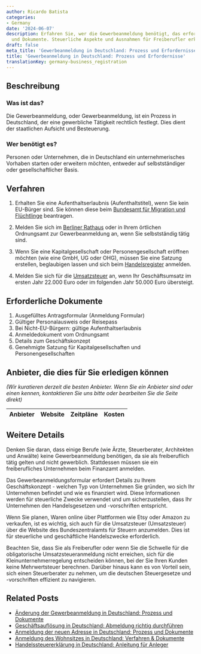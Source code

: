 ```yaml
---
author: Ricardo Batista
categories:
- Germany
date: '2024-06-07'
description: Erfahren Sie, wer die Gewerbeanmeldung benötigt, das erforderliche Verfahren
  und Dokumente. Steuerliche Aspekte und Ausnahmen für Freiberufler erklärt.
draft: false
meta_title: 'Gewerbeanmeldung in Deutschland: Prozess und Erfordernisse'
title: 'Gewerbeanmeldung in Deutschland: Prozess und Erfordernisse'
translationKey: germany-business_registration
---
```



## Beschreibung
### Was ist das?
Die Gewerbeanmeldung, oder Gewerbeanmeldung, ist ein Prozess in Deutschland, der eine gewerbliche Tätigkeit rechtlich festlegt. Dies dient der staatlichen Aufsicht und Besteuerung.

### Wer benötigt es?
Personen oder Unternehmen, die in Deutschland ein unternehmerisches Vorhaben starten oder erweitern möchten, entweder auf selbstständiger oder gesellschaftlicher Basis.

## Verfahren

1. Erhalten Sie eine Aufenthaltserlaubnis (Aufenthaltstitel), wenn Sie kein EU-Bürger sind. Sie können diese beim [Bundesamt für Migration und Flüchtlinge](http://www.bamf.de/EN/) beantragen.

2. Melden Sie sich im [Berliner Rathaus](https://service.berlin.de/dienstleistung/120686/) oder in Ihrem örtlichen Ordnungsamt zur Gewerbeanmeldung an, wenn Sie selbstständig tätig sind.

3. Wenn Sie eine Kapitalgesellschaft oder Personengesellschaft eröffnen möchten (wie eine GmbH, UG oder OHG), müssen Sie eine Satzung erstellen, beglaubigen lassen und sich beim [Handelsregister](https://www.handelsregister.de/rp_web/welcome.do) anmelden.

4. Melden Sie sich für die [Umsatzsteuer](https://www.bzst.de/DE/Home/home_node.html) an, wenn Ihr Geschäftsumsatz im ersten Jahr 22.000 Euro oder im folgenden Jahr 50.000 Euro übersteigt.
   
## Erforderliche Dokumente

1. Ausgefülltes Antragsformular (Anmeldung Formular)
2. Gültiger Personalausweis oder Reisepass 
3. Bei Nicht-EU-Bürgern: gültige Aufenthaltserlaubnis 
4. Anmeldedokument vom Ordnungsamt
5. Details zum Geschäftskonzept
6. Genehmigte Satzung für Kapitalgesellschaften und Personengesellschaften

## Anbieter, die dies für Sie erledigen können
_(Wir kuratieren derzeit die besten Anbieter. Wenn Sie ein Anbieter sind oder einen kennen, kontaktieren Sie uns bitte oder bearbeiten Sie die Seite direkt)_

| Anbieter | Website | Zeitpläne | Kosten |
| --------------- | --------------- | :-------------: | :-------------: |

## Weitere Details

Denken Sie daran, dass einige Berufe (wie Ärzte, Steuerberater, Architekten und Anwälte) keine Gewerbeanmeldung benötigen, da sie als freiberuflich tätig gelten und nicht gewerblich. Stattdessen müssen sie ein freiberufliches Unternehmen beim Finanzamt anmelden.

Das Gewerbeanmeldungsformular erfordert Details zu Ihrem Geschäftskonzept - welchen Typ von Unternehmen Sie gründen, wo sich Ihr Unternehmen befindet und wie es finanziert wird. Diese Informationen werden für steuerliche Zwecke verwendet und um sicherzustellen, dass Ihr Unternehmen den Handelsgesetzen und -vorschriften entspricht.

Wenn Sie planen, Waren online über Plattformen wie Etsy oder Amazon zu verkaufen, ist es wichtig, sich auch für die Umsatzsteuer (Umsatzsteuer) über die Website des Bundeszentralamts für Steuern anzumelden. Dies ist für steuerliche und geschäftliche Handelszwecke erforderlich.

Beachten Sie, dass Sie als Freiberufler oder wenn Sie die Schwelle für die obligatorische Umsatzsteueranmeldung nicht erreichen, sich für die Kleinunternehmerregelung entscheiden können, bei der Sie Ihren Kunden keine Mehrwertsteuer berechnen. Darüber hinaus kann es von Vorteil sein, sich einen Steuerberater zu nehmen, um die deutschen Steuergesetze und -vorschriften effizient zu navigieren.


## Related Posts

- [Änderung der Gewerbeanmeldung in Deutschland: Prozess und Dokumente](https://tramitit.com/de/guides/germany/gewerbeummeldung/)
- [Geschäftsauflösung in Deutschland: Abmeldung richtig durchführen](https://tramitit.com/de/guides/germany/gewerbeabmeldung/)
- [Anmeldung der neuen Adresse in Deutschland: Prozess und Dokumente](https://tramitit.com/de/guides/germany/ummeldung_des_wohnsitzes/)
- [Anmeldung des Wohnsitzes in Deutschland: Verfahren & Dokumente](https://tramitit.com/de/guides/germany/anmeldung_des_wohnsitzes/)
- [Handelssteuererklärung in Deutschland: Anleitung für Anleger](https://tramitit.com/de/guides/germany/gewerbesteuererklarung_abgeben/)